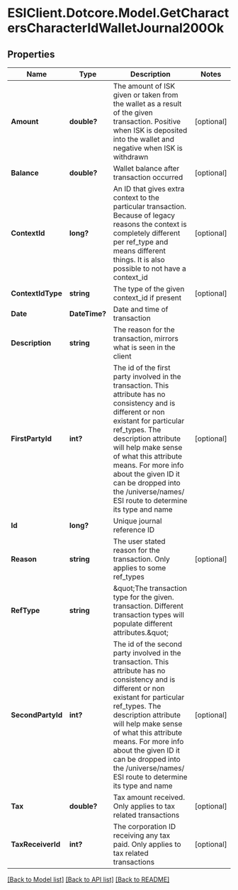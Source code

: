 # ESIClient.Dotcore.Model.GetCharactersCharacterIdWalletJournal200Ok
## Properties

Name | Type | Description | Notes
------------ | ------------- | ------------- | -------------
**Amount** | **double?** | The amount of ISK given or taken from the wallet as a result of the given transaction. Positive when ISK is deposited into the wallet and negative when ISK is withdrawn | [optional] 
**Balance** | **double?** | Wallet balance after transaction occurred | [optional] 
**ContextId** | **long?** | An ID that gives extra context to the particular transaction. Because of legacy reasons the context is completely different per ref_type and means different things. It is also possible to not have a context_id | [optional] 
**ContextIdType** | **string** | The type of the given context_id if present | [optional] 
**Date** | **DateTime?** | Date and time of transaction | 
**Description** | **string** | The reason for the transaction, mirrors what is seen in the client | 
**FirstPartyId** | **int?** | The id of the first party involved in the transaction. This attribute has no consistency and is different or non existant for particular ref_types. The description attribute will help make sense of what this attribute means. For more info about the given ID it can be dropped into the /universe/names/ ESI route to determine its type and name | [optional] 
**Id** | **long?** | Unique journal reference ID | 
**Reason** | **string** | The user stated reason for the transaction. Only applies to some ref_types | [optional] 
**RefType** | **string** | \&quot;The transaction type for the given. transaction. Different transaction types will populate different attributes.\&quot; | 
**SecondPartyId** | **int?** | The id of the second party involved in the transaction. This attribute has no consistency and is different or non existant for particular ref_types. The description attribute will help make sense of what this attribute means. For more info about the given ID it can be dropped into the /universe/names/ ESI route to determine its type and name | [optional] 
**Tax** | **double?** | Tax amount received. Only applies to tax related transactions | [optional] 
**TaxReceiverId** | **int?** | The corporation ID receiving any tax paid. Only applies to tax related transactions | [optional] 

[[Back to Model list]](../README.md#documentation-for-models) [[Back to API list]](../README.md#documentation-for-api-endpoints) [[Back to README]](../README.md)

